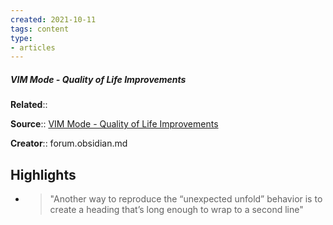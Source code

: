 ```yaml
---
created: 2021-10-11
tags: content
type: 
- articles
---
```

##### VIM Mode - Quality of Life Improvements

**Related**:: 

**Source**:: [VIM Mode - Quality of Life Improvements](https://forum.obsidian.md/t/vim-mode-quality-of-life-improvements/429/69)

**Creator**:: forum.obsidian.md

## Highlights
- > "Another way to reproduce the “unexpected unfold” behavior is to create a heading that’s long enough to wrap to a second line" 

